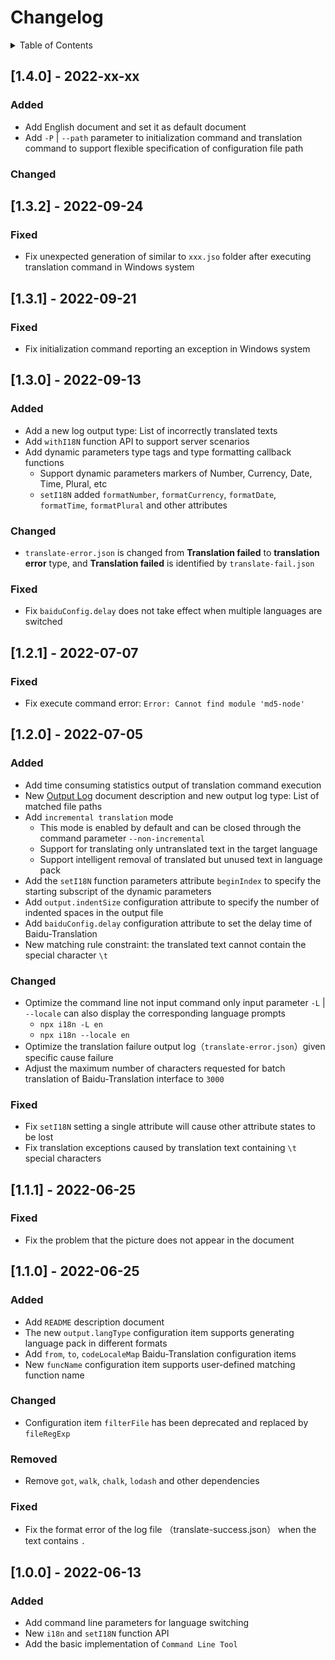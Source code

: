 
# Changelog

<details >
  <summary>Table of Contents</summary>

  &emsp;&emsp;[[1.4.0] - 2022-xx-xx](#[140]---2022-xx-xx)<br/>
  &emsp;&emsp;&emsp;&emsp;[Added](#added)<br/>
  &emsp;&emsp;&emsp;&emsp;[Changed](#changed)<br/>
  &emsp;&emsp;[[1.3.2] - 2022-09-24](#[132]---2022-09-24)<br/>
  &emsp;&emsp;&emsp;&emsp;[Fixed](#fixed)<br/>
  &emsp;&emsp;[[1.3.1] - 2022-09-21](#[131]---2022-09-21)<br/>
  &emsp;&emsp;&emsp;&emsp;[Fixed](#fixed)<br/>
  &emsp;&emsp;[[1.3.0] - 2022-09-13](#[130]---2022-09-13)<br/>
  &emsp;&emsp;&emsp;&emsp;[Added](#added)<br/>
  &emsp;&emsp;&emsp;&emsp;[Changed](#changed)<br/>
  &emsp;&emsp;&emsp;&emsp;[Fixed](#fixed)<br/>
  &emsp;&emsp;[[1.2.1] - 2022-07-07](#[121]---2022-07-07)<br/>
  &emsp;&emsp;&emsp;&emsp;[Fixed](#fixed)<br/>
  &emsp;&emsp;[[1.2.0] - 2022-07-05](#[120]---2022-07-05)<br/>
  &emsp;&emsp;&emsp;&emsp;[Added](#added)<br/>
  &emsp;&emsp;&emsp;&emsp;[Changed](#changed)<br/>
  &emsp;&emsp;&emsp;&emsp;[Fixed](#fixed)<br/>
  &emsp;&emsp;[[1.1.1] - 2022-06-25](#[111]---2022-06-25)<br/>
  &emsp;&emsp;&emsp;&emsp;[Fixed](#fixed)<br/>
  &emsp;&emsp;[[1.1.0] - 2022-06-25](#[110]---2022-06-25)<br/>
  &emsp;&emsp;&emsp;&emsp;[Added](#added)<br/>
  &emsp;&emsp;&emsp;&emsp;[Changed](#changed)<br/>
  &emsp;&emsp;&emsp;&emsp;[Removed](#removed)<br/>
  &emsp;&emsp;&emsp;&emsp;[Fixed](#fixed)<br/>
  &emsp;&emsp;[[1.0.0] - 2022-06-13](#[100]---2022-06-13)<br/>
  &emsp;&emsp;&emsp;&emsp;[Added](#added)<br/>

</details>

## [1.4.0] - 2022-xx-xx

### Added

* Add English document and set it as default document
* Add  `-P` | `--path`  parameter to initialization command and translation command to support flexible specification of configuration file path


### Changed

## [1.3.2] - 2022-09-24

### Fixed

* Fix unexpected generation of similar to  `xxx.jso`  folder after executing translation command in Windows system


## [1.3.1] - 2022-09-21

### Fixed

* Fix initialization command reporting an exception in Windows system


## [1.3.0] - 2022-09-13

### Added

* Add a new log output type: List of incorrectly translated texts
* Add  `withI18N`  function API to support server scenarios
* Add dynamic parameters type tags and type formatting callback functions
   * Support dynamic parameters markers of Number, Currency, Date, Time, Plural, etc
   * `setI18N`  added  `formatNumber`, `formatCurrency`, `formatDate`, `formatTime`, `formatPlural`  and other attributes


### Changed

* `translate-error.json`  is changed from **Translation failed** to **translation error** type, and **Translation failed** is identified by  `translate-fail.json` 


### Fixed

* Fix  `baiduConfig.delay`  does not take effect when multiple languages are switched


## [1.2.1] - 2022-07-07

### Fixed

* Fix execute command error: `Error: Cannot find module 'md5-node'`


## [1.2.0] - 2022-07-05

### Added

* Add time consuming statistics output of translation command execution
* New [Output Log](#output-log) document description and new output log type: List of matched file paths
* Add  `incremental translation`  mode
   * This mode is enabled by default and can be closed through the command parameter  `--non-incremental` 
   * Support for translating only untranslated text in the target language
   * Support intelligent removal of translated but unused text in language pack
* Add the  `setI18N`  function parameters attribute  `beginIndex` to specify the starting subscript of the dynamic parameters
* Add  `output.indentSize`  configuration attribute to specify the number of indented spaces in the output file
* Add  `baiduConfig.delay`  configuration attribute to set the delay time of Baidu-Translation
* New matching rule constraint: the translated text cannot contain the special character  `\t`


### Changed

* Optimize the command line not input command only input parameter  `-L` | `--locale`  can also display the corresponding language prompts
   * `npx i18n -L en`
   * `npx i18n --locale en`
* Optimize the translation failure output log（`translate-error.json`）given specific cause failure
* Adjust the maximum number of characters requested for batch translation of Baidu-Translation interface to  `3000`


### Fixed

* Fix  `setI18N`  setting a single attribute will cause other attribute states to be lost
* Fix translation exceptions caused by translation text containing  `\t`  special characters


## [1.1.1] - 2022-06-25

### Fixed

* Fix the problem that the picture does not appear in the document


## [1.1.0] - 2022-06-25

### Added

* Add  `README`  description document
* The new  `output.langType`  configuration item supports generating language pack in different formats
* Add  `from`, `to`, `codeLocaleMap`  Baidu-Translation configuration items
* New  `funcName`  configuration item supports user-defined matching function name


### Changed

* Configuration item  `filterFile`  has been deprecated and replaced by  `fileRegExp` 


### Removed

* Remove  `got`, `walk`, `chalk`, `lodash`  and other dependencies


### Fixed

* Fix the format error of the log file （translate-success.json） when the text contains  `.` 


## [1.0.0] - 2022-06-13

### Added

* Add command line parameters for language switching
* New  `i18n`  and  `setI18N`  function API
* Add the basic implementation of  `Command Line Tool` 


